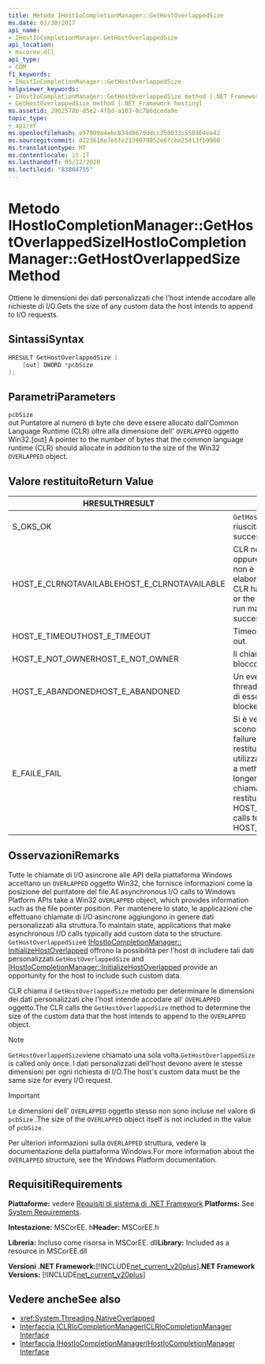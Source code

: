 ```yaml
---
title: Metodo IHostIoCompletionManager::GetHostOverlappedSize
ms.date: 03/30/2017
api_name:
- IHostIoCompletionManager.GetHostOverlappedSize
api_location:
- mscoree.dll
api_type:
- COM
f1_keywords:
- IHostIoCompletionManager::GetHostOverlappedSize
helpviewer_keywords:
- IHostIoCompletionManager::GetHostOverlappedSize method [.NET Framework hosting]
- GetHostOverlappedSize method [.NET Framework hosting]
ms.assetid: 2902578b-d5e2-4f8d-a103-0c7b6dceda9e
topic_type:
- apiref
ms.openlocfilehash: a97009a4ebc834d867dddcc350033c550364ea42
ms.sourcegitcommit: d223616e7e6fe2139079052e6fcbe25413fb9900
ms.translationtype: MT
ms.contentlocale: it-IT
ms.lasthandoff: 05/22/2020
ms.locfileid: "83804755"
---
```

# <a name="ihostiocompletionmanagergethostoverlappedsize-method"></a><span data-ttu-id="8209f-102">Metodo IHostIoCompletionManager::GetHostOverlappedSize</span><span class="sxs-lookup"><span data-stu-id="8209f-102">IHostIoCompletionManager::GetHostOverlappedSize Method</span></span>
<span data-ttu-id="8209f-103">Ottiene le dimensioni dei dati personalizzati che l'host intende accodare alle richieste di I/O.</span><span class="sxs-lookup"><span data-stu-id="8209f-103">Gets the size of any custom data the host intends to append to I/O requests.</span></span>  
  
## <a name="syntax"></a><span data-ttu-id="8209f-104">Sintassi</span><span class="sxs-lookup"><span data-stu-id="8209f-104">Syntax</span></span>  
  
```cpp  
HRESULT GetHostOverlappedSize (  
    [out] DWORD *pcbSize  
);  
```  
  
## <a name="parameters"></a><span data-ttu-id="8209f-105">Parametri</span><span class="sxs-lookup"><span data-stu-id="8209f-105">Parameters</span></span>  
 `pcbSize`  
 <span data-ttu-id="8209f-106">out Puntatore al numero di byte che deve essere allocato dall'Common Language Runtime (CLR) oltre alla dimensione dell' `OVERLAPPED` oggetto Win32.</span><span class="sxs-lookup"><span data-stu-id="8209f-106">[out] A pointer to the number of bytes that the common language runtime (CLR) should allocate in addition to the size of the Win32 `OVERLAPPED` object.</span></span>  
  
## <a name="return-value"></a><span data-ttu-id="8209f-107">Valore restituito</span><span class="sxs-lookup"><span data-stu-id="8209f-107">Return Value</span></span>  
  
|<span data-ttu-id="8209f-108">HRESULT</span><span class="sxs-lookup"><span data-stu-id="8209f-108">HRESULT</span></span>|<span data-ttu-id="8209f-109">Descrizione</span><span class="sxs-lookup"><span data-stu-id="8209f-109">Description</span></span>|  
|-------------|-----------------|  
|<span data-ttu-id="8209f-110">S_OK</span><span class="sxs-lookup"><span data-stu-id="8209f-110">S_OK</span></span>|<span data-ttu-id="8209f-111">`GetHostOverlappedSize`la restituzione è riuscita.</span><span class="sxs-lookup"><span data-stu-id="8209f-111">`GetHostOverlappedSize` returned successfully.</span></span>|  
|<span data-ttu-id="8209f-112">HOST_E_CLRNOTAVAILABLE</span><span class="sxs-lookup"><span data-stu-id="8209f-112">HOST_E_CLRNOTAVAILABLE</span></span>|<span data-ttu-id="8209f-113">CLR non è stato caricato in un processo oppure CLR si trova in uno stato in cui non è possibile eseguire codice gestito o elaborare la chiamata correttamente.</span><span class="sxs-lookup"><span data-stu-id="8209f-113">The CLR has not been loaded into a process, or the CLR is in a state in which it cannot run managed code or process the call successfully.</span></span>|  
|<span data-ttu-id="8209f-114">HOST_E_TIMEOUT</span><span class="sxs-lookup"><span data-stu-id="8209f-114">HOST_E_TIMEOUT</span></span>|<span data-ttu-id="8209f-115">Timeout della chiamata.</span><span class="sxs-lookup"><span data-stu-id="8209f-115">The call timed out.</span></span>|  
|<span data-ttu-id="8209f-116">HOST_E_NOT_OWNER</span><span class="sxs-lookup"><span data-stu-id="8209f-116">HOST_E_NOT_OWNER</span></span>|<span data-ttu-id="8209f-117">Il chiamante non è il proprietario del blocco.</span><span class="sxs-lookup"><span data-stu-id="8209f-117">The caller does not own the lock.</span></span>|  
|<span data-ttu-id="8209f-118">HOST_E_ABANDONED</span><span class="sxs-lookup"><span data-stu-id="8209f-118">HOST_E_ABANDONED</span></span>|<span data-ttu-id="8209f-119">Un evento è stato annullato mentre un thread bloccato o Fiber era in attesa su di esso.</span><span class="sxs-lookup"><span data-stu-id="8209f-119">An event was canceled while a blocked thread or fiber was waiting on it.</span></span>|  
|<span data-ttu-id="8209f-120">E_FAIL</span><span class="sxs-lookup"><span data-stu-id="8209f-120">E_FAIL</span></span>|<span data-ttu-id="8209f-121">Si è verificato un errore irreversibile sconosciuto.</span><span class="sxs-lookup"><span data-stu-id="8209f-121">An unknown catastrophic failure occurred.</span></span> <span data-ttu-id="8209f-122">Quando un metodo restituisce E_FAIL, CLR non è più utilizzabile all'interno del processo.</span><span class="sxs-lookup"><span data-stu-id="8209f-122">When a method returns E_FAIL, the CLR is no longer usable within the process.</span></span> <span data-ttu-id="8209f-123">Le chiamate successive ai metodi di hosting restituiscono HOST_E_CLRNOTAVAILABLE.</span><span class="sxs-lookup"><span data-stu-id="8209f-123">Subsequent calls to hosting methods return HOST_E_CLRNOTAVAILABLE.</span></span>|  
  
## <a name="remarks"></a><span data-ttu-id="8209f-124">Osservazioni</span><span class="sxs-lookup"><span data-stu-id="8209f-124">Remarks</span></span>  
 <span data-ttu-id="8209f-125">Tutte le chiamate di I/O asincrone alle API della piattaforma Windows accettano un `OVERLAPPED` oggetto Win32, che fornisce informazioni come la posizione del puntatore del file.</span><span class="sxs-lookup"><span data-stu-id="8209f-125">All asynchronous I/O calls to Windows Platform APIs take a Win32 `OVERLAPPED` object, which provides information such as the file pointer position.</span></span> <span data-ttu-id="8209f-126">Per mantenere lo stato, le applicazioni che effettuano chiamate di I/O asincrone aggiungono in genere dati personalizzati alla struttura.</span><span class="sxs-lookup"><span data-stu-id="8209f-126">To maintain state, applications that make asynchronous I/O calls typically add custom data to the structure.</span></span> <span data-ttu-id="8209f-127">`GetHostOverlappedSize`e [IHostIoCompletionManager:: InitializeHostOverlapped](ihostiocompletionmanager-initializehostoverlapped-method.md) offrono la possibilità per l'host di includere tali dati personalizzati.</span><span class="sxs-lookup"><span data-stu-id="8209f-127">`GetHostOverlappedSize` and [IHostIoCompletionManager::InitializeHostOverlapped](ihostiocompletionmanager-initializehostoverlapped-method.md) provide an opportunity for the host to include such custom data.</span></span>  
  
 <span data-ttu-id="8209f-128">CLR chiama il `GetHostOverlappedSize` metodo per determinare le dimensioni dei dati personalizzati che l'host intende accodare all' `OVERLAPPED` oggetto.</span><span class="sxs-lookup"><span data-stu-id="8209f-128">The CLR calls the `GetHostOverlappedSize` method to determine the size of the custom data that the host intends to append to the `OVERLAPPED` object.</span></span>  
  
> [!NOTE]
> <span data-ttu-id="8209f-129">`GetHostOverlappedSize`viene chiamato una sola volta.</span><span class="sxs-lookup"><span data-stu-id="8209f-129">`GetHostOverlappedSize` is called only once.</span></span> <span data-ttu-id="8209f-130">I dati personalizzati dell'host devono avere le stesse dimensioni per ogni richiesta di I/O.</span><span class="sxs-lookup"><span data-stu-id="8209f-130">The host's custom data must be the same size for every I/O request.</span></span>  
  
> [!IMPORTANT]
> <span data-ttu-id="8209f-131">Le dimensioni dell' `OVERLAPPED` oggetto stesso non sono incluse nel valore di `pcbSize` .</span><span class="sxs-lookup"><span data-stu-id="8209f-131">The size of the `OVERLAPPED` object itself is not included in the value of `pcbSize`.</span></span>  
  
 <span data-ttu-id="8209f-132">Per ulteriori informazioni sulla `OVERLAPPED` struttura, vedere la documentazione della piattaforma Windows.</span><span class="sxs-lookup"><span data-stu-id="8209f-132">For more information about the `OVERLAPPED` structure, see the Windows Platform documentation.</span></span>  
  
## <a name="requirements"></a><span data-ttu-id="8209f-133">Requisiti</span><span class="sxs-lookup"><span data-stu-id="8209f-133">Requirements</span></span>  
 <span data-ttu-id="8209f-134">**Piattaforme:** vedere [Requisiti di sistema di .NET Framework](../../get-started/system-requirements.md).</span><span class="sxs-lookup"><span data-stu-id="8209f-134">**Platforms:** See [System Requirements](../../get-started/system-requirements.md).</span></span>  
  
 <span data-ttu-id="8209f-135">**Intestazione:** MSCorEE. h</span><span class="sxs-lookup"><span data-stu-id="8209f-135">**Header:** MSCorEE.h</span></span>  
  
 <span data-ttu-id="8209f-136">**Libreria:** Incluso come risorsa in MSCorEE. dll</span><span class="sxs-lookup"><span data-stu-id="8209f-136">**Library:** Included as a resource in MSCorEE.dll</span></span>  
  
 <span data-ttu-id="8209f-137">**Versioni .NET Framework:**[!INCLUDE[net_current_v20plus](../../../../includes/net-current-v20plus-md.md)]</span><span class="sxs-lookup"><span data-stu-id="8209f-137">**.NET Framework Versions:** [!INCLUDE[net_current_v20plus](../../../../includes/net-current-v20plus-md.md)]</span></span>  
  
## <a name="see-also"></a><span data-ttu-id="8209f-138">Vedere anche</span><span class="sxs-lookup"><span data-stu-id="8209f-138">See also</span></span>

- <xref:System.Threading.NativeOverlapped>
- [<span data-ttu-id="8209f-139">Interfaccia ICLRIoCompletionManager</span><span class="sxs-lookup"><span data-stu-id="8209f-139">ICLRIoCompletionManager Interface</span></span>](iclriocompletionmanager-interface.md)
- [<span data-ttu-id="8209f-140">Interfaccia IHostIoCompletionManager</span><span class="sxs-lookup"><span data-stu-id="8209f-140">IHostIoCompletionManager Interface</span></span>](ihostiocompletionmanager-interface.md)
